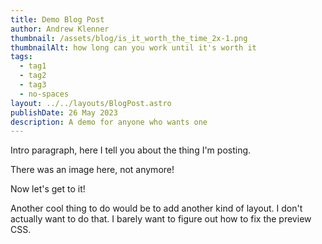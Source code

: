 ```yaml
---
title: Demo Blog Post
author: Andrew Klenner
thumbnail: /assets/blog/is_it_worth_the_time_2x-1.png
thumbnailAlt: how long can you work until it's worth it
tags:
  - tag1
  - tag2
  - tag3
  - no-spaces
layout: ../../layouts/BlogPost.astro
publishDate: 26 May 2023
description: A demo for anyone who wants one
---
```


Intro paragraph, here I tell you about the thing I'm posting.

There was an image here, not anymore!

Now let's get to it!

Another cool thing to do would be to add another kind of layout. I don't actually want to do that. I barely want to figure out how to fix the preview CSS.
